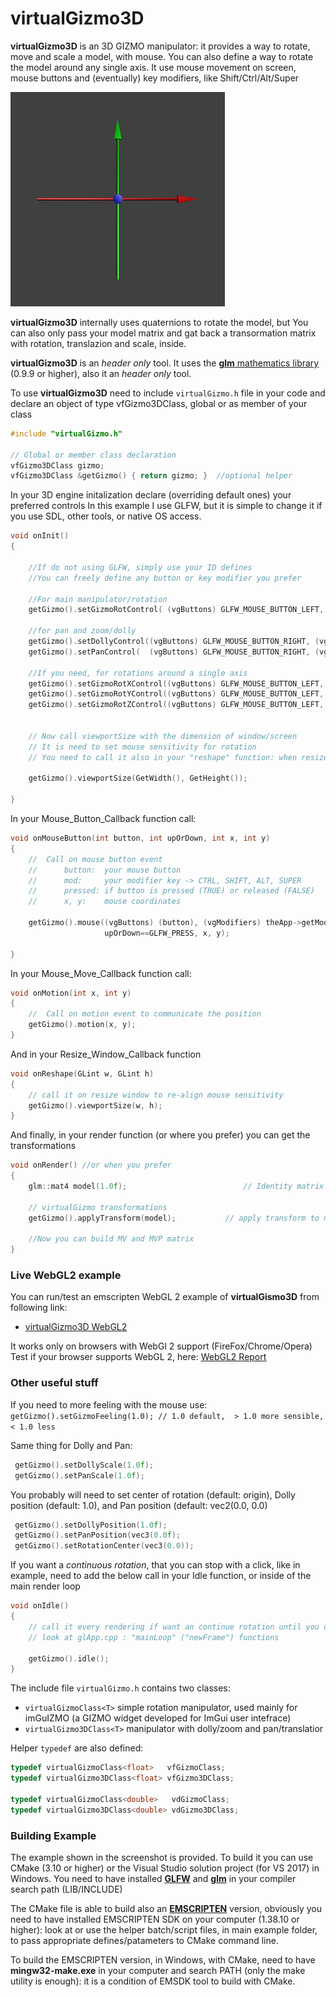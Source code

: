 # virtualGizmo3D
**virtualGizmo3D** is an 3D GIZMO manipulator: it provides a way to rotate, move and scale a model, with mouse.
You can also define a way to rotate the model around any single axis.
It use mouse movement on screen, mouse buttons and (eventually) key modifiers, like Shift/Ctrl/Alt/Super

![alt text](https://raw.githubusercontent.com/BrutPitt/virtualGizmo3D/master/screenshots/oglGizmo.gif)

**virtualGizmo3D** internally uses quaternions to rotate the model, but You can also only pass your model matrix and gat back a transormation matrix with rotation, translazion and scale, inside.

**virtualGizmo3D** is an *header only* tool. 
It uses the [**glm** mathematics library](https://github.com/g-truc/glm) (0.9.9 or higher), also it an *header only* tool.


To use **virtualGizmo3D** need to include `virtualGizmo.h` file in your code and declare an object of type vfGizmo3DClass, global or as member of your class 

```cpp
#include "virtualGizmo.h"

// Global or member class declaration
vfGizmo3DClass gizmo; 
vfGizmo3DClass &getGizmo() { return gizmo; }  //optional helper
```

In your 3D engine initalization declare (overriding default ones) your preferred controls
In this example I use GLFW, but it is simple to change it if you use SDL, other tools, or native OS access.

```cpp
void onInit()
{

    //If do not using GLFW, simply use your ID defines 
    //You can freely define any button or key modifier you prefer

    //For main manipulator/rotation
    getGizmo().setGizmoRotControl( (vgButtons) GLFW_MOUSE_BUTTON_LEFT, (vgModifiers) 0 /* evNoModifier */ );

    //for pan and zoom/dolly
    getGizmo().setDollyControl((vgButtons) GLFW_MOUSE_BUTTON_RIGHT, (vgModifiers) GLFW_MOD_CONTROL|GLFW_MOD_SHIFT);
    getGizmo().setPanControl(  (vgButtons) GLFW_MOUSE_BUTTON_RIGHT, (vgModifiers) 0);
    
    //If you need, for rotations around a single axis
    getGizmo().setGizmoRotXControl((vgButtons) GLFW_MOUSE_BUTTON_LEFT, (vgModifiers) GLFW_MOD_SHIFT);
    getGizmo().setGizmoRotYControl((vgButtons) GLFW_MOUSE_BUTTON_LEFT, (vgModifiers) GLFW_MOD_CONTROL);
    getGizmo().setGizmoRotZControl((vgButtons) GLFW_MOUSE_BUTTON_LEFT, (vgModifiers) GLFW_MOD_ALT | GLFW_MOD_SUPER);


    // Now call viewportSize with the dimension of window/screen
    // It is need to set mouse sensitivity for rotation
    // You need to call it also in your "reshape" function: when resize the window (look below)

    getGizmo().viewportSize(GetWidth(), GetHeight());

}    
```

In your Mouse_Button_Callback function call:
```cpp
void onMouseButton(int button, int upOrDown, int x, int y)
{
    //  Call on mouse button event
    //      button:  your mouse button
    //      mod:     your modifier key -> CTRL, SHIFT, ALT, SUPER
    //      pressed: if button is pressed (TRUE) or released (FALSE)
    //      x, y:    mouse coordinates

    getGizmo().mouse((vgButtons) (button), (vgModifiers) theApp->getModifier(), 
                     upOrDown==GLFW_PRESS, x, y);

}
```

In your Mouse_Move_Callback function call:
```cpp
void onMotion(int x, int y)
{
    //  Call on motion event to communicate the position
    getGizmo().motion(x, y);
}
```

And in your Resize_Window_Callback function 
```cpp
void onReshape(GLint w, GLint h)
{
    // call it on resize window to re-align mouse sensitivity
    getGizmo().viewportSize(w, h);
}
```

And finally, in your render function (or where you prefer) you can get the transformations
```cpp
void onRender() //or when you prefer
{
    glm::mat4 model(1.0f);                          // Identity matrix

    // virtualGizmo transformations
    getGizmo().applyTransform(model);           // apply transform to matrix model

    //Now you can build MV and MVP matrix
}
```

 
### Live WebGL2 example
You can run/test an emscripten WebGL 2 example of **virtualGismo3D** from following link:
- [virtualGizmo3D WebGL2](https://www.michelemorrone.eu/emsExamples/oglGizmo.html)

It works only on browsers with WebGl 2 support (FireFox/Chrome/Opera)
Test if your browser supports WebGL 2, here: [WebGL2 Report](http://webglreport.com/?v=2)


### Other useful stuff

If you need to more feeling with the mouse use:
`getGizmo().setGizmoFeeling(1.0); // 1.0 default,  > 1.0 more sensible, < 1.0 less`

Same thing for Dolly and Pan:

```cpp
 getGizmo().setDollyScale(1.0f);
 getGizmo().setPanScale(1.0f);
```
You probably will need to set center of rotation (default: origin), Dolly position (default: 1.0), and Pan position (default: vec2(0.0, 0.0)

```cpp
 getGizmo().setDollyPosition(1.0f); 
 getGizmo().setPanPosition(vec3(0.0f);
 getGizmo().setRotationCenter(vec3(0.0));
```

If you want a *continuous rotation*, that you can stop with a click, like in example, need to add the below call in your Idle function, or inside of the main render loop

```cpp
void onIdle()
{
    // call it every rendering if want an continue rotation until you do not click on screen
    // look at glApp.cpp : "mainLoop" ("newFrame") functions

    getGizmo().idle();
}
```

The include file `virtualGizmo.h` contains two classes:
- `virtualGizmoClass<T>` simple rotation manipulator, used mainly for imGuIZMO (a GIZMO widget developed for ImGui user intefrace)
- `virtualGizmo3DClass<T>` manipulator with dolly/zoom and pan/translatior

Helper `typedef` are also defined:
```cpp
typedef virtualGizmoClass<float>   vfGizmoClass;
typedef virtualGizmo3DClass<float> vfGizmo3DClass;

typedef virtualGizmoClass<double>   vdGizmoClass;
typedef virtualGizmo3DClass<double> vdGizmo3DClass;
```

### Building Example

The example shown in the screenshot is provided.
To build it you can use CMake (3.10 or higher) or the Visual Studio solution project (for VS 2017) in Windows.
You need to have installed [**GLFW**](https://www.glfw.org/) and [**glm**](https://github.com/g-truc/glm) in your compiler search path (LIB/INCLUDE)

The CMake file is able to build also an [**EMSCRIPTEN**](https://kripken.github.io/emscripten-site/index.html) version, obviously you need to have installed EMSCRIPTEN SDK on your computer (1.38.10 or higher): look at or use the helper batch/script files, in main example folder, to pass appropriate defines/patameters to CMake command line.

To build the EMSCRIPTEN version, in Windows, with CMake, need to have **mingw32-make.exe** in your computer and search PATH (only the make utility is enough): it is a condition of EMSDK tool to build with CMake.
